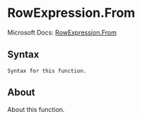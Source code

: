 ---
---

# RowExpression.From

Microsoft Docs: [RowExpression.From](https://docs.microsoft.com/en-us/powerquery-m/rowexpression-from)

## Syntax

```
Syntax for this function.
```

## About

About this function.

